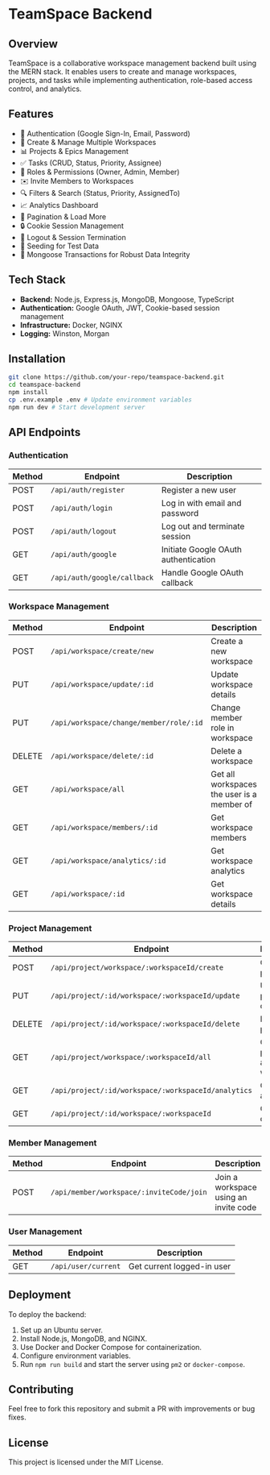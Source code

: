 # TeamSpace Backend

## Overview

TeamSpace is a collaborative workspace management backend built using the MERN stack. It enables users to create and manage workspaces, projects, and tasks while implementing authentication, role-based access control, and analytics.

## Features

- 🔐 Authentication (Google Sign-In, Email, Password)
- 🏢 Create & Manage Multiple Workspaces
- 📊 Projects & Epics Management
- ✅ Tasks (CRUD, Status, Priority, Assignee)
- 👥 Roles & Permissions (Owner, Admin, Member)
- ✉️ Invite Members to Workspaces
- 🔍 Filters & Search (Status, Priority, AssignedTo)
- 📈 Analytics Dashboard
- 📅 Pagination & Load More
- 🔒 Cookie Session Management
- 🚪 Logout & Session Termination
- 🌱 Seeding for Test Data
- 💾 Mongoose Transactions for Robust Data Integrity

## Tech Stack

- **Backend:** Node.js, Express.js, MongoDB, Mongoose, TypeScript
- **Authentication:** Google OAuth, JWT, Cookie-based session management
- **Infrastructure:** Docker, NGINX
- **Logging:** Winston, Morgan

## Installation

```sh
git clone https://github.com/your-repo/teamspace-backend.git
cd teamspace-backend
npm install
cp .env.example .env # Update environment variables
npm run dev # Start development server
```

## API Endpoints

### Authentication

| Method | Endpoint                    | Description                          |
| ------ | --------------------------- | ------------------------------------ |
| POST   | `/api/auth/register`        | Register a new user                  |
| POST   | `/api/auth/login`           | Log in with email and password       |
| POST   | `/api/auth/logout`          | Log out and terminate session        |
| GET    | `/api/auth/google`          | Initiate Google OAuth authentication |
| GET    | `/api/auth/google/callback` | Handle Google OAuth callback         |

### Workspace Management

| Method | Endpoint                                | Description                                |
| ------ | --------------------------------------- | ------------------------------------------ |
| POST   | `/api/workspace/create/new`             | Create a new workspace                     |
| PUT    | `/api/workspace/update/:id`             | Update workspace details                   |
| PUT    | `/api/workspace/change/member/role/:id` | Change member role in workspace            |
| DELETE | `/api/workspace/delete/:id`             | Delete a workspace                         |
| GET    | `/api/workspace/all`                    | Get all workspaces the user is a member of |
| GET    | `/api/workspace/members/:id`            | Get workspace members                      |
| GET    | `/api/workspace/analytics/:id`          | Get workspace analytics                    |
| GET    | `/api/workspace/:id`                    | Get workspace details                      |

### Project Management

| Method | Endpoint                                            | Description                     |
| ------ | --------------------------------------------------- | ------------------------------- |
| POST   | `/api/project/workspace/:workspaceId/create`        | Create a project                |
| PUT    | `/api/project/:id/workspace/:workspaceId/update`    | Update project details          |
| DELETE | `/api/project/:id/workspace/:workspaceId/delete`    | Delete a project                |
| GET    | `/api/project/workspace/:workspaceId/all`           | Get all projects in a workspace |
| GET    | `/api/project/:id/workspace/:workspaceId/analytics` | Get project analytics           |
| GET    | `/api/project/:id/workspace/:workspaceId`           | Get project details             |

### Member Management

| Method | Endpoint                                 | Description                           |
| ------ | ---------------------------------------- | ------------------------------------- |
| POST   | `/api/member/workspace/:inviteCode/join` | Join a workspace using an invite code |

### User Management

| Method | Endpoint            | Description                |
| ------ | ------------------- | -------------------------- |
| GET    | `/api/user/current` | Get current logged-in user |

## Deployment

To deploy the backend:

1. Set up an Ubuntu server.
2. Install Node.js, MongoDB, and NGINX.
3. Use Docker and Docker Compose for containerization.
4. Configure environment variables.
5. Run `npm run build` and start the server using `pm2` or `docker-compose`.

## Contributing

Feel free to fork this repository and submit a PR with improvements or bug fixes.

## License

This project is licensed under the MIT License.
